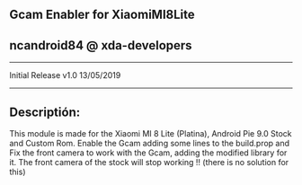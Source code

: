 Gcam Enabler for XiaomiMI8Lite
-
ncandroid84 @ xda-developers
-
--------------------------------------------------------------------------------------
Initial Release v1.0  13/05/2019

--------------------------------------------------------------------------------------
Descriptión:
-
This module is made for the Xiaomi MI 8 Lite (Platina), Android Pie 9.0 Stock and Custom Rom. Enable the Gcam adding some lines to the build.prop and Fix the front camera to work with the Gcam, adding the modified library for it.
The front camera of the stock will stop working !! (there is no solution for this)
